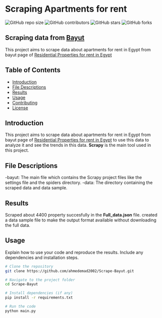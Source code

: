# Scraping Apartments for rent

![GitHub repo size](https://img.shields.io/github/repo-size/ahmedemad2002/Scrape-Bayut)
![GitHub contributors](https://img.shields.io/github/contributors/ahmedemad2002/Scrape-Bayut)
![GitHub stars](https://img.shields.io/github/stars/ahmedemad2002/Scrape-Bayut?style=social)
![GitHub forks](https://img.shields.io/github/forks/ahmedemad2002/Scrape-Bayut?style=social)

## Scraping data from [Bayut](https://www.bayut.eg/en)

This project aims to scrape data about apartments for rent in Egypt from bayut page of [Residential Properties for rent in Egypt](https://www.bayut.eg/en/egypt/properties-for-rent/?rent_frequency=any&gclid=Cj0KCQjwtJKqBhCaARIsAN_yS_lRWVDi4h180vpcPoYjpw3noFLpp2pKjA1Kr1C5YDJ5oWeknb9kaRwaAtjnEALw_wcB)

## Table of Contents

- [Introduction](#introduction)
- [File Descriptions](#file-descriptions)
- [Results](#results)
- [Usage](#usage)
- [Contributing](#contributing)
- [License](#license)

## Introduction

This project aims to scrape data about apartments for rent in Egypt from bayut page of [Residential Properties for rent in Egypt](https://www.bayut.eg/en/egypt/properties-for-rent/?rent_frequency=any&gclid=Cj0KCQjwtJKqBhCaARIsAN_yS_lRWVDi4h180vpcPoYjpw3noFLpp2pKjA1Kr1C5YDJ5oWeknb9kaRwaAtjnEALw_wcB) to use this data to analyze it and see the trends in this data.
**Scrapy** is the main tool used in this project.

## File Descriptions

-bayut: The main file which contains the Scrapy project files like the settings file and the spiders directory.
-data: The directory containing the scraped data and data sample.

## Results

Scraped about 4400 property succesfully in the **Full_data.json** file.
created a data sample file to make the output format available without downloading the full data.

## Usage

Explain how to use your code and reproduce the results. Include any dependencies and installation steps.

```bash
# Clone the repository
git clone https://github.com/ahmedemad2002/Scrape-Bayut.git

# Navigate to the project folder
cd Scrape-Bayut

# Install dependencies (if any)
pip install -r requirements.txt

# Run the code
python main.py
